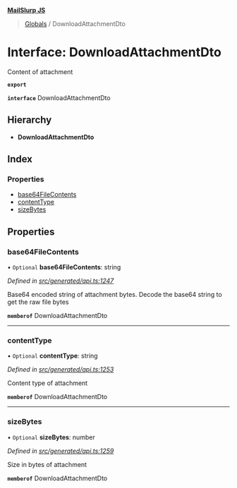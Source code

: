 **[MailSlurp JS](../README.md)**

> [Globals](../README.md) / DownloadAttachmentDto

# Interface: DownloadAttachmentDto

Content of attachment

**`export`** 

**`interface`** DownloadAttachmentDto

## Hierarchy

* **DownloadAttachmentDto**

## Index

### Properties

* [base64FileContents](downloadattachmentdto.md#base64filecontents)
* [contentType](downloadattachmentdto.md#contenttype)
* [sizeBytes](downloadattachmentdto.md#sizebytes)

## Properties

### base64FileContents

• `Optional` **base64FileContents**: string

*Defined in [src/generated/api.ts:1247](https://github.com/mailslurp/mailslurp-client/blob/65d1444/src/generated/api.ts#L1247)*

Base64 encoded string of attachment bytes. Decode the base64 string to get the raw file bytes

**`memberof`** DownloadAttachmentDto

___

### contentType

• `Optional` **contentType**: string

*Defined in [src/generated/api.ts:1253](https://github.com/mailslurp/mailslurp-client/blob/65d1444/src/generated/api.ts#L1253)*

Content type of attachment

**`memberof`** DownloadAttachmentDto

___

### sizeBytes

• `Optional` **sizeBytes**: number

*Defined in [src/generated/api.ts:1259](https://github.com/mailslurp/mailslurp-client/blob/65d1444/src/generated/api.ts#L1259)*

Size in bytes of attachment

**`memberof`** DownloadAttachmentDto
